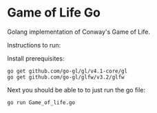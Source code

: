 # Game of Life Go

Golang implementation of Conway's Game of Life.

Instructions to run:

Install prerequisites:
```
go get github.com/go-gl/gl/v4.1-core/gl
go get github.com/go-gl/glfw/v3.2/glfw
```

Next you should be able to to just run the go file:
```
go run Game_of_life.go
```
